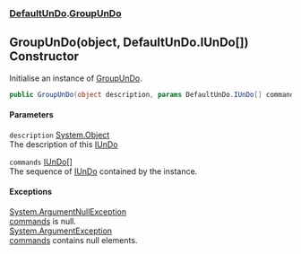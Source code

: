 ### [DefaultUnDo](./DefaultUnDo.md 'DefaultUnDo').[GroupUnDo](./DefaultUnDo-GroupUnDo.md 'DefaultUnDo.GroupUnDo')
## GroupUnDo(object, DefaultUnDo.IUnDo[]) Constructor
Initialise an instance of [GroupUnDo](./DefaultUnDo-GroupUnDo.md 'DefaultUnDo.GroupUnDo').  
```csharp
public GroupUnDo(object description, params DefaultUnDo.IUnDo[] commands);
```
#### Parameters
<a name='DefaultUnDo-GroupUnDo-GroupUnDo(object_DefaultUnDo-IUnDo--)-description'></a>
`description` [System.Object](https://docs.microsoft.com/en-us/dotnet/api/System.Object 'System.Object')  
The description of this [IUnDo](./DefaultUnDo-IUnDo.md 'DefaultUnDo.IUnDo')  
  
<a name='DefaultUnDo-GroupUnDo-GroupUnDo(object_DefaultUnDo-IUnDo--)-commands'></a>
`commands` [IUnDo](./DefaultUnDo-IUnDo.md 'DefaultUnDo.IUnDo')[[]](https://docs.microsoft.com/en-us/dotnet/api/System.Array 'System.Array')  
The sequence of [IUnDo](./DefaultUnDo-IUnDo.md 'DefaultUnDo.IUnDo') contained by the instance.  
  
#### Exceptions
[System.ArgumentNullException](https://docs.microsoft.com/en-us/dotnet/api/System.ArgumentNullException 'System.ArgumentNullException')  
[commands](#DefaultUnDo-GroupUnDo-GroupUnDo(object_DefaultUnDo-IUnDo--)-commands 'DefaultUnDo.GroupUnDo.GroupUnDo(object, DefaultUnDo.IUnDo[]).commands') is null.  
[System.ArgumentException](https://docs.microsoft.com/en-us/dotnet/api/System.ArgumentException 'System.ArgumentException')  
[commands](#DefaultUnDo-GroupUnDo-GroupUnDo(object_DefaultUnDo-IUnDo--)-commands 'DefaultUnDo.GroupUnDo.GroupUnDo(object, DefaultUnDo.IUnDo[]).commands') contains null elements.  
